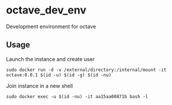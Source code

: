 # octave_dev_env
Development environment for octave

## Usage

Launch the instance and create user

```
sudo docker run -d -v /external/directory:/internal/mount -it octave:0.0.1 $(id -u) $(id -g) $(id -nu)
```

Join instance in a new shell

```
sudo docker exec -u $(id -nu) -it aa15aa00871b bash -l
```
